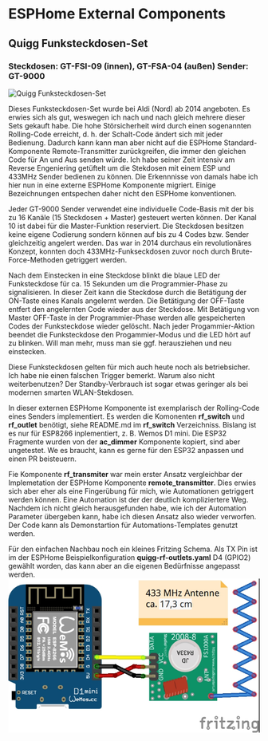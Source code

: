 # ESPHome External Components

## Quigg Funksteckdosen-Set
### Steckdosen: GT-FSI-09 (innen), GT-FSA-04 (außen) Sender: GT-9000

![Quigg Funksteckdosen-Set](https://github.com/DonKracho/ESPHome-External-Components/blob/main/images/quigg_funksteckdosen.jpg)

Dieses Funksteckdosen-Set wurde bei Aldi (Nord) ab 2014 angeboten. Es erwies sich als gut, weswegen ich nach und nach gleich mehrere dieser Sets gekauft habe. Die hohe Störsicherheit wird durch einen sogenannten Rolling-Code erreicht, d. h. der Schalt-Code ändert sich mit jeder Bedienung. Dadurch kann kann man aber nicht auf die ESPHome Standard-Komponente Remote-Transmitter zurückgreifen, die immer den gleichen Code für An und Aus senden würde. Ich habe seiner Zeit intensiv am Reverse Engeniering getüftelt um die Stekdosen mit einem ESP und 433MHz Sender bedienen zu können. Die Erkennnisse von damals habe ich hier nun in eine externe ESPHome Komponente migriert. Einige Bezeichnungen entspechen daher nicht den ESPHome konventionen. 

Jeder GT-9000 Sender verwendet eine individuelle Code-Basis mit der bis zu 16 Kanäle (15 Steckdosen + Master) gesteuert werten können. Der Kanal 10 ist dabei für die Master-Funktion reserviert. Die Steckdosen besitzen keine eigene Codierung sondern können auf bis zu 4 Codes bzw. Sender gleichzeitig angelert werden. Das war in 2014 durchaus ein revolutionäres Konzept, konnten doch 433MHz-Funkseckdosen zuvor noch durch Brute-Force-Methoden getriggert werden.

Nach dem Einstecken in eine Steckdose blinkt die blaue LED der Funksteckdose für ca. 15 Sekunden um die Programmier-Phase zu signalisieren. In dieser Zeit kann die Steckdose durch die Betätigung der ON-Taste eines Kanals angelernt werden. Die Betätigung der OFF-Taste entfert den angelernten Code wieder aus der Steckdose. Mit Betätigung von Master OFF-Taste in der Programmier-Phase werden alle gespeicherten Codes der Funksteckdose wieder gelöscht. Nach jeder Progammier-Aktion beendet die Funksteckdose den Progammier-Modus und die LED hört auf zu blinken. Will man mehr, muss man sie ggf. herausziehen und neu einstecken.

Diese Funksteckdosen gelten für mich auch heute noch als betriebsicher. Ich habe nie einen falschen Trigger bemerkt. Warum also nicht weiterbenutzen? Der Standby-Verbrauch ist sogar etwas geringer als bei modernen smarten WLAN-Stekdosen.

In dieser externen ESPHome Komponente ist exemplarisch der Rolling-Code eines Senders implementiert. Es werden die Komonenten __rf_switch__ und __rf_outlet__ benötigt, siehe README.md im __rf_switch__ Verzeichniss. Bislang ist es nur für ESP8266 inplementiert, z. B. Wemos D1 mini. Die ESP32 Fragmente wurden von der __ac_dimmer__ Komponente kopiert, sind aber ungetestet. We es braucht, kann es gerne für den ESP32 anpassen und einen PR beisteuern.

Fie Komponente __rf_transmiter__ war mein erster Ansatz vergleichbar der Implemetation der ESPHome Komponente __remote_transmitter__. Dies erwies sich aber eher als eine Fingerübung für mich, wie Automationen getriggert werden können. Eine Automation ist der der deutlich kompliziertere Weg. Nachdem ich nicht gleich herausgefunden habe, wie ich der Automation Parameter übergeben kann, habe ich diesen Ansatz also wieder verworfen. Der Code kann als Demonstartion für Automations-Templates genutzt werden.

Für den einfachen Nachbau noch ein kleines Fritzing Schema. Als TX Pin ist im der ESPHome Beispielkonfiguration __quigg-rf-outlets.yaml__ D4 (GPIO2) gewählt worden, das kann aber an die eigenen Bedürfnisse angepasst werden.
![Quigg Funksteckdosen-Set](https://github.com/DonKracho/ESPHome-External-Components/blob/main/images/quigg_funksteckdose_schaltplan.jpg)
